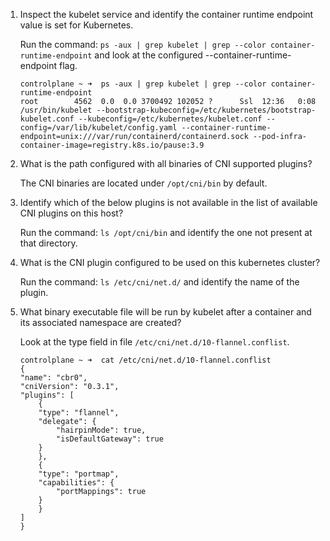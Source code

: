 1. Inspect the kubelet service and identify the container runtime endpoint value is set for Kubernetes.

    Run the command: `ps -aux | grep kubelet | grep --color container-runtime-endpoint` and look at the configured --container-runtime-endpoint flag.
    ```
    controlplane ~ ➜  ps -aux | grep kubelet | grep --color container-runtime-endpoint
    root        4562  0.0  0.0 3700492 102052 ?      Ssl  12:36   0:08 /usr/bin/kubelet --bootstrap-kubeconfig=/etc/kubernetes/bootstrap-kubelet.conf --kubeconfig=/etc/kubernetes/kubelet.conf --config=/var/lib/kubelet/config.yaml --container-runtime-endpoint=unix:///var/run/containerd/containerd.sock --pod-infra-container-image=registry.k8s.io/pause:3.9
    ```


2. What is the path configured with all binaries of CNI supported plugins?

    The CNI binaries are located under `/opt/cni/bin` by default.


3. Identify which of the below plugins is not available in the list of available CNI plugins on this host?

    Run the command: `ls /opt/cni/bin` and identify the one not present at that directory.

4. What is the CNI plugin configured to be used on this kubernetes cluster?

    Run the command: `ls /etc/cni/net.d/` and identify the name of the plugin.

5. What binary executable file will be run by kubelet after a container and its associated namespace are created?

    Look at the type field in file `/etc/cni/net.d/10-flannel.conflist`.
    ```
    controlplane ~ ➜  cat /etc/cni/net.d/10-flannel.conflist 
    {
    "name": "cbr0",
    "cniVersion": "0.3.1",
    "plugins": [
        {
        "type": "flannel",
        "delegate": {
            "hairpinMode": true,
            "isDefaultGateway": true
        }
        },
        {
        "type": "portmap",
        "capabilities": {
            "portMappings": true
        }
        }
    ]
    }
    ```
